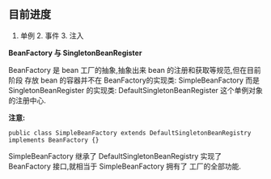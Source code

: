 ## 目前进度
1. 单例 2. 事件 3. 注入 

**BeanFactory 与 SingletonBeanRegister**

BeanFactory 是 bean 工厂的抽象,抽象出来 bean 的注册和获取等规范,但在目前阶段
存放 bean 的容器并不在 BeanFactory的实现类: SimpleBeanFactory 而是 SingletonBeanRegister
的实现类: DefaultSingletonBeanRegister 这个单例对象的注册中心.

**注意:**

``public class SimpleBeanFactory extends DefaultSingletonBeanRegistry implements BeanFactory {}
``

SimpleBeanFactory  继承了 DefaultSingletonBeanRegistry 实现了 BeanFactory 接口,就相当于 SimpleBeanFactory 拥有了
工厂的全部功能.